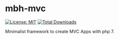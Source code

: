 # mbh-mvc
[![License: MIT](https://img.shields.io/badge/License-MIT-blue.svg)](https://opensource.org/licenses/MIT)
[![Total Downloads](https://poser.pugx.org/mbh-framework/mvc/downloads)](https://packagist.org/packages/mbh-framework/rest)

Minimalist framework to create MVC Apps with php 7.
